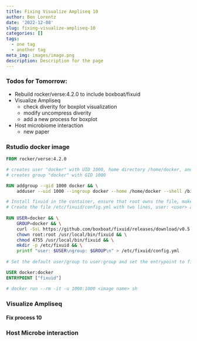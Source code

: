 ```yaml
---
title: Fixing Visualize Ampliseq 10
author: Ben Lorentz
date: '2022-12-08'
slug: fixing-visualize-ampliseq-10
categories: []
tags:
  - one tag
  - another tag
meta_img: images/image.png
description: Description for the page
---
```


### Todos for Tomorrow:

- Rebuild rocker/verse:4.2.0 to include boxboat/fixuid
- Visualize Ampliseq 
  - check diverity for boxplot visualization
  - modify uncompress diverity
  - add a new process for boxplot
- Host microbiome interaction
  - new paper
  
### Rstudio docker image

```dockerfile
FROM rocker/verse:4.2.0

# creates user "docker" with UID 1000, home directory /home/docker, and shell /bin/sh
# creates group "docker" with GID 1000

RUN addgroup --gid 1000 docker && \
    adduser --uid 1000 --ingroup docker --home /home/docker --shell /bin/sh --disabled-password --gecos "" docker

# Install fixuid in the container, ensure that root owns the file, make it execuatble, and enable the setuid bit. 
# Create the file /etc/fixuid/config.yml with two lines, user: <user> and group: <group> using the user and group from step 1.
  
RUN USER=docker && \
    GROUP=docker && \
    curl -SsL https://github.com/boxboat/fixuid/releases/download/v0.5.1/fixuid-0.5.1-linux-amd64.tar.gz | tar -C /usr/local/bin -xzf - && \
    chown root:root /usr/local/bin/fixuid && \
    chmod 4755 /usr/local/bin/fixuid && \
    mkdir -p /etc/fixuid && \
    printf "user: $USER\ngroup: $GROUP\n" > /etc/fixuid/config.yml
    
# Set the default user/group to user:group and set the entrypoint to fixuid

USER docker:docker
ENTRYPOINT ["fixuid"]

# docker run --rm -it -u 1000:1000 <image name> sh
```

### Visualize Ampliseq

#### Fix process 10 


### Host Microbe interaction